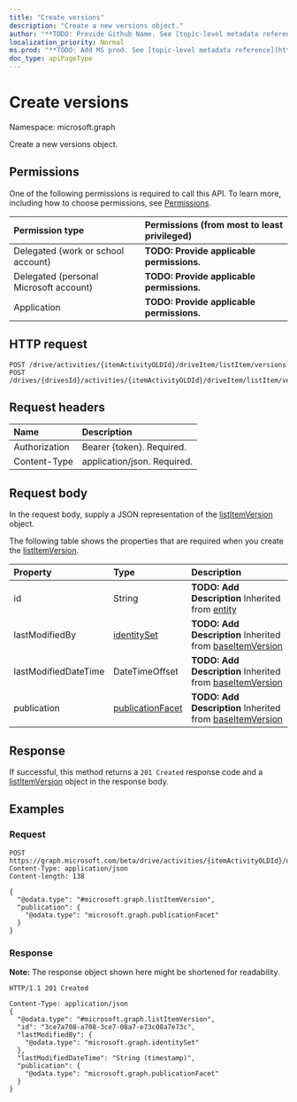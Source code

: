 ```yaml
---
title: "Create versions"
description: "Create a new versions object."
author: "**TODO: Provide Github Name. See [topic-level metadata reference](https://msgo.azurewebsites.net/add/document/guidelines/metadata.html#topic-level-metadata)**"
localization_priority: Normal
ms.prod: "**TODO: Add MS prod. See [topic-level metadata reference](https://msgo.azurewebsites.net/add/document/guidelines/metadata.html#topic-level-metadata)**"
doc_type: apiPageType
---
```


# Create versions
Namespace: microsoft.graph

Create a new versions object.

## Permissions
One of the following permissions is required to call this API. To learn more, including how to choose permissions, see [Permissions](/graph/permissions-reference).

|Permission type|Permissions (from most to least privileged)|
|:---|:---|
|Delegated (work or school account)|**TODO: Provide applicable permissions.**|
|Delegated (personal Microsoft account)|**TODO: Provide applicable permissions.**|
|Application|**TODO: Provide applicable permissions.**|

## HTTP request

<!-- {
  "blockType": "ignored"
}
-->
``` http
POST /drive/activities/{itemActivityOLDId}/driveItem/listItem/versions
POST /drives/{drivesId}/activities/{itemActivityOLDId}/driveItem/listItem/versions
```

## Request headers
|Name|Description|
|:---|:---|
|Authorization|Bearer {token}. Required.|
|Content-Type|application/json. Required.|

## Request body
In the request body, supply a JSON representation of the [listItemVersion](../resources/listitemversion.md) object.

The following table shows the properties that are required when you create the [listItemVersion](../resources/listitemversion.md).

|Property|Type|Description|
|:---|:---|:---|
|id|String|**TODO: Add Description** Inherited from [entity](../resources/entity.md)|
|lastModifiedBy|[identitySet](../resources/identityset.md)|**TODO: Add Description** Inherited from [baseItemVersion](../resources/baseitemversion.md)|
|lastModifiedDateTime|DateTimeOffset|**TODO: Add Description** Inherited from [baseItemVersion](../resources/baseitemversion.md)|
|publication|[publicationFacet](../resources/publicationfacet.md)|**TODO: Add Description** Inherited from [baseItemVersion](../resources/baseitemversion.md)|



## Response

If successful, this method returns a `201 Created` response code and a [listItemVersion](../resources/listitemversion.md) object in the response body.

## Examples

### Request
<!-- {
  "blockType": "request",
  "name": "create_listitemversion_from_"
}
-->
``` http
POST https://graph.microsoft.com/beta/drive/activities/{itemActivityOLDId}/driveItem/listItem/versions
Content-Type: application/json
Content-length: 138

{
  "@odata.type": "#microsoft.graph.listItemVersion",
  "publication": {
    "@odata.type": "microsoft.graph.publicationFacet"
  }
}
```


### Response
**Note:** The response object shown here might be shortened for readability.
<!-- {
  "blockType": "response",
  "truncated": true,
  "@odata.type": "microsoft.graph.listItemVersion"
}
-->
``` http
HTTP/1.1 201 Created

Content-Type: application/json
{
  "@odata.type": "#microsoft.graph.listItemVersion",
  "id": "3ce7a708-a708-3ce7-08a7-e73c08a7e73c",
  "lastModifiedBy": {
    "@odata.type": "microsoft.graph.identitySet"
  },
  "lastModifiedDateTime": "String (timestamp)",
  "publication": {
    "@odata.type": "microsoft.graph.publicationFacet"
  }
}
```

